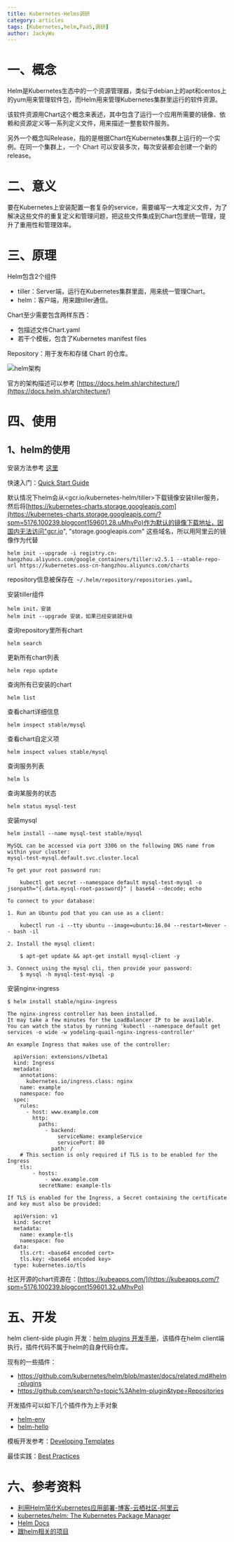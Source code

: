 ```yaml
---
title: Kubernetes-Helms调研
category: articles
tags: [Kubernetes,helm,PaaS,调研]
author: JackyWu
---
```




# 一、概念

Helm是Kubernetes生态中的一个资源管理器，类似于debian上的apt和centos上的yum用来管理软件包，而Helm用来管理Kubernetes集群里运行的软件资源。

该软件资源用Chart这个概念来表述，其中包含了运行一个应用所需要的镜像、依赖和资源定义等一系列定义文件，用来描述一整套软件服务。

另外一个概念叫Release，指的是根据Chart在Kubernetes集群上运行的一个实例。在同一个集群上，一个 Chart 可以安装多次，每次安装都会创建一个新的 release。



# 二、意义

要在Kubernetes上安装配置一套复杂的service，需要编写一大堆定义文件，为了解决这些文件的重复定义和管理问题，把这些文件集成到Chart包里统一管理，提升了重用性和管理效率。

# 三、原理

Helm包含2个组件

- tiller：Server端，运行在Kubernetes集群里面，用来统一管理Chart。
- helm：客户端，用来跟tiller通信。

Chart至少需要包含两样东西：

- 包描述文件Chart.yaml
- 若干个模板，包含了Kubernetes manifest files


Repository：用于发布和存储 Chart 的仓库。



![helm架构](https://yqfile.alicdn.com/356a3bd722c6434180f1b30fb75c9822adc3c9dd.jpeg "from aliyun")

官方的架构描述可以参考 [https://docs.helm.sh/architecture/](https://docs.helm.sh/architecture/)



# 四、使用

## 1、helm的使用

安装方法参考 [这里](https://github.com/kubernetes/helm#install)

快速入门：[Quick Start Guide](https://docs.helm.sh/using_helm/#quickstart-guide)



默认情况下helm会从<gcr.io/kubernetes-helm/tiller>下载镜像安装tiller服务，然后将[https://kubernetes-charts.storage.googleapis.com](https://kubernetes-charts.storage.googleapis.com/?spm=5176.100239.blogcont159601.28.uMhvPo)作为默认的镜像下载地址，因国内无法访问"gcr.io", "storage.googleapis.com" 这些域名，所以用阿里云的镜像作为代替

```
helm init --upgrade -i registry.cn-hangzhou.aliyuncs.com/google_containers/tiller:v2.5.1 --stable-repo-url https://kubernetes.oss-cn-hangzhou.aliyuncs.com/charts
```

repository信息被保存在` ~/.helm/repository/repositories.yaml`。

安装tiller组件

```
helm init，安装
helm init --upgrade 安装，如果已经安装就升级
```

查询repository里所有chart

```
helm search
```

更新所有chart列表

```
helm repo update 
```

查询所有已安装的chart

```
helm list 
```

查看chart详细信息

```
helm inspect stable/mysql
```

查看chart自定义项

```
helm inspect values stable/mysql
```

查询服务列表

```
helm ls
```

查询某服务的状态

```
helm status mysql-test
```

安装mysql

```
helm install --name mysql-test stable/mysql
```

```
MySQL can be accessed via port 3306 on the following DNS name from within your cluster:
mysql-test-mysql.default.svc.cluster.local

To get your root password run:

    kubectl get secret --namespace default mysql-test-mysql -o jsonpath="{.data.mysql-root-password}" | base64 --decode; echo

To connect to your database:

1. Run an Ubuntu pod that you can use as a client:

    kubectl run -i --tty ubuntu --image=ubuntu:16.04 --restart=Never -- bash -il

2. Install the mysql client:

    $ apt-get update && apt-get install mysql-client -y

3. Connect using the mysql cli, then provide your password:
    $ mysql -h mysql-test-mysql -p
```



安装nginx-ingress

```
$ helm install stable/nginx-ingress
```

```
The nginx-ingress controller has been installed.
It may take a few minutes for the LoadBalancer IP to be available.
You can watch the status by running 'kubectl --namespace default get services -o wide -w yodeling-quail-nginx-ingress-controller'

An example Ingress that makes use of the controller:

  apiVersion: extensions/v1beta1
  kind: Ingress
  metadata:
    annotations:
      kubernetes.io/ingress.class: nginx
    name: example
    namespace: foo
  spec:
    rules:
      - host: www.example.com
        http:
          paths:
            - backend:
                serviceName: exampleService
                servicePort: 80
              path: /
    # This section is only required if TLS is to be enabled for the Ingress
    tls:
        - hosts:
            - www.example.com
          secretName: example-tls

If TLS is enabled for the Ingress, a Secret containing the certificate and key must also be provided:

  apiVersion: v1
  kind: Secret
  metadata:
    name: example-tls
    namespace: foo
  data:
    tls.crt: <base64 encoded cert>
    tls.key: <base64 encoded key>
  type: kubernetes.io/tls
```



社区开源的chart资源在：[https://kubeapps.com/](https://kubeapps.com/?spm=5176.100239.blogcont159601.32.uMhvPo)



# 五、开发

helm client-side plugin 开发：[helm plugins 开发手册](https://github.com/kubernetes/helm/blob/master/docs/plugins.md)，该插件在helm client端执行，插件代码不属于helm的自身代码仓库。

现有的一些插件：

- https://github.com/kubernetes/helm/blob/master/docs/related.md#helm-plugins
- https://github.com/search?q=topic%3Ahelm-plugin&type=Repositories

开发插件可以如下几个插件作为上手对象

- [helm-env](https://github.com/adamreese/helm-env)
- [helm-hello](https://github.com/jackywu/helm-hello)

模板开发参考：[Developing Templates](https://docs.helm.sh/chart_template_guide/chart_template_guide)

最佳实践：[Best Practices](https://docs.helm.sh/chart_best_practices/)



# 六、参考资料

- [利用Helm简化Kubernetes应用部署-博客-云栖社区-阿里云](https://yq.aliyun.com/articles/159601)
- [kubernetes/helm: The Kubernetes Package Manager](https://github.com/kubernetes/helm)
- [Helm Docs](https://docs.helm.sh/)
- [跟helm相关的项目](https://docs.helm.sh/related/)